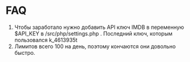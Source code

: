 # FAQ
1. Чтобы заработало нужно добавить API ключ IMDB в переменную $API_KEY в /src/php/settings.php . Последний ключ, которым пользовался k_4613935t
2. Лимитов всего 100 на день, поэтому кончаются они довольно быстро.
